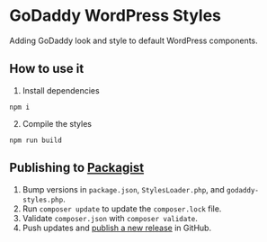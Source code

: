 # GoDaddy WordPress Styles

Adding GoDaddy look and style to default WordPress components.

## How to use it

1. Install dependencies
```
npm i
```

2. Compile the styles
```
npm run build
```

## Publishing to [Packagist](https://packagist.org/packages/godaddy-wordpress/styles)

1. Bump versions in `package.json`, `StylesLoader.php`, and `godaddy-styles.php`.
2. Run `composer update` to update the `composer.lock` file.
3. Validate `composer.json` with `composer validate`.
4. Push updates and [publish a new release](https://github.com/godaddy-wordpress/styles/releases/new) in GitHub.